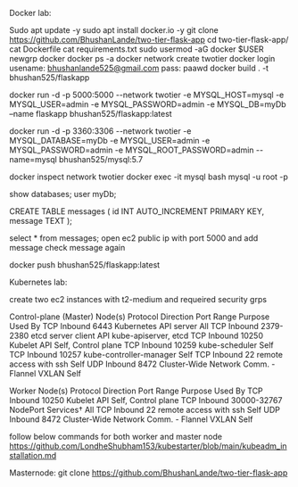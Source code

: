 Docker lab:

Sudo apt update -y 
sudo apt install docker.io -y
git clone https://github.com/BhushanLande/two-tier-flask-app
cd two-tier-flask-app/
cat Dockerfile
cat requirements.txt
sudo usermod -aG docker $USER
newgrp docker
docker ps -a
docker network create twotier
docker login
usename: bhushanlande525@gmail.com
pass: paawd
docker build . -t bhushan525/flaskapp	

docker run -d -p 5000:5000 --network twotier -e MYSQL_HOST=mysql -e MYSQL_USER=admin -e MYSQL_PASSWORD=admin -e MYSQL_DB=myDb –name flaskapp bhushan525/flaskapp:latest

docker run -d -p 3360:3306 --network twotier -e MYSQL_DATABASE=myDb -e MYSQL_USER=admin -e MYSQL_PASSWORD=admin -e MYSQL_ROOT_PASSWORD=admin --name=mysql bhushan525/mysql:5.7

docker inspect network twotier
docker exec -it mysql bash
mysql -u root -p

show databases;
user myDb;

CREATE TABLE messages (
    id INT AUTO_INCREMENT PRIMARY KEY,
    message TEXT
);

select * from messages;
open ec2 public ip with port 5000 and add message
check message again

docker push bhushan525/flaskapp:latest


Kubernetes lab:

create two ec2 instances with t2-medium and requeired security grps

Control-plane (Master) Node(s)
Protocol Direction Port Range Purpose Used By
TCP Inbound 6443 Kubernetes API server All
TCP Inbound 2379-2380 etcd server client API kube-apiserver, etcd
TCP Inbound 10250 Kubelet API Self, Control plane
TCP Inbound 10259 kube-scheduler Self
TCP Inbound 10257 kube-controller-manager Self
TCP Inbound 22 remote access with ssh Self
UDP Inbound 8472 Cluster-Wide Network Comm. - Flannel VXLAN Self

Worker Node(s)
Protocol Direction Port Range Purpose Used By
TCP Inbound 10250 Kubelet API Self, Control plane
TCP Inbound 30000-32767 NodePort Services† All
TCP Inbound 22 remote access with ssh Self
UDP Inbound 8472 Cluster-Wide Network Comm. - Flannel VXLAN Self

follow below commands for both worker and master node
https://github.com/LondheShubham153/kubestarter/blob/main/kubeadm_installation.md


Masternode:
git clone https://github.com/BhushanLande/two-tier-flask-app

